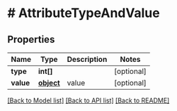 # # AttributeTypeAndValue

## Properties

Name | Type | Description | Notes
------------ | ------------- | ------------- | -------------
**type** | **int[]** |  | [optional] 
**value** | [**object**](.md) | value | [optional] 

[[Back to Model list]](../../README.md#documentation-for-models) [[Back to API list]](../../README.md#documentation-for-api-endpoints) [[Back to README]](../../README.md)


